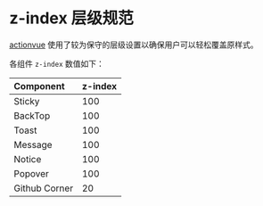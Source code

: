 # z-index 层级规范

[actionvue](https://github.com/wencaizhang/ActionVue) 使用了较为保守的层级设置以确保用户可以轻松覆盖原样式。

各组件 `z-index` 数值如下：

| Component | z-index |
| :-------- | :------ |
| Sticky    | 100     |
| BackTop   | 100     |
| Toast     | 100     |
| Message   | 100     |
| Notice    | 100     |
| Popover   | 100     |
| Github Corner   | 20     |

